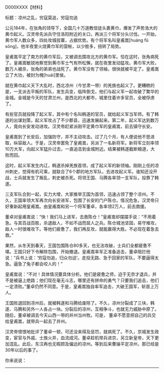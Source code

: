 D000XXXX【材料】

标题：凉州之乱，穷寇莫追，穷寇勿追



公元184年，在张角的领导下，全国几十万道教信徒头裹黄巾，爆发了声势浩大的黄巾起义。汉灵帝先派兵守住洛阳附近的关口，再派三个将军分头讨伐。一开始，黄巾军人数众多，四处攻城拔寨，占据优势。有个将军名叫皇甫嵩[huáng fǔ sōng]，他半夜里火烧黄巾军的营帐，以少胜多，扭转了局势。

皇甫嵩平定了南方的黄巾军后，又被调去围攻北方的黄巾军。恰在这时，张角病死了。皇甫嵩敏锐地察觉到黄巾军士气有所松懈，就在夜里发动猛攻。黄巾军大败，数万人被杀，张角的弟弟也战死了。黄巾军没有了领袖，很快就被平定了。皇甫嵩立了大功，被封为槐[huái]里侯。

就在黄巾起义天下大乱时，西北凉州（今甘肃一带）的羌族也起义了。更糟糕的是，一支派去平叛的军队，发生兵变，临阵倒戈，他们与起义军一起攻破了繁华的金城。金城是今天的甘肃兰州，是西北的大都市，城里住着许多官员，全被俘虏了。

有些官员就投降了起义军，其中有个名叫韩遂的官员，就给起义军当军师。有了韩遂的出谋划策，起义军攻占了不少郡县，迅速发展起来。第二年，起义军达到数万人，竟向长安发动进攻。汉灵帝赶紧派刚平定黄巾军的皇甫嵩，前去镇守长安。

皇甫嵩到了长安后，加强防守，并不主动攻击。过了几个月，有人便说他不思进取，纵容敌人。于是，汉灵帝罢免了皇甫嵩，另派了一名新将军。新将军立刻率领10万大军，向起义军猛扑过去，一直追击到金城附近。结果被韩遂截断粮道，大败而回。

这时，起义军发生内讧，韩遂杀掉羌族首领，成了起义军的新领袖。刚刚上任的凉州刺史，觉得有机可乘，就联合了6个郡的地方军队，去进攻起义军。谁知还没开战，士兵就发生了叛乱，刺史被杀死。将领王国、马腾各率领一支军队，投靠了韩遂。

三支军队合到一起，实力大增，大家推举王国为首领，迅速占领了整个凉州。不久，王国率领大军再次向长安进军，包围了长安的门户陈仓。情况危急，汉灵帝只好重新起用皇甫嵩。由皇甫嵩和另一个将军董卓，各率领2万人，前去救援。

董卓对皇甫嵩说：“快！我们马上进军，去救陈仓！”皇甫嵩却摆摆手说：“不用着急。与其百战百胜，杀退敌人，不如不战而屈人之兵。陈仓城池坚固，易守难攻，敌人一时很难攻下。等他们疲惫了，我们再反攻，就能赢得大胜。不必现在着急去救。”

果然，从冬天到春天，王国包围陈仓80多天，也无法攻破，士兵们全都疲惫不堪。王国只好下令解除包围，开始撤退。皇甫嵩率军正准备追击，董卓阻拦他说：“兵书上说：‘穷寇勿追，归众勿迫’。走投无路、急于回家的军队，不要逼得太急。逼急了兔子都会咬人的！”

皇甫嵩说：“不对！具体情况要具体分析。他们是疲惫之师，迫于无奈才退兵，并不是被逼上绝路；他们现在毫无斗志，哪里还有拼命的勇气？只要我们追击，他们一定溃败。”董卓仍然不同意。于是，皇甫嵩独自率军追击，大破王国军，斩首上万人。

王国败退回到凉州后，就被韩遂和马腾给废除了。不久，凉州分裂成了三块，韩遂、马腾和另外一人各占一块。分裂后的凉州，互相争斗，也就无力威胁中原了。随后，董卓被调去今天山西一带的并州当州牧。可是， 董卓不愿意把自己的兵交给皇甫嵩，就带兵一起去了并州。

汉灵帝恨恨地批评了董卓一顿，可还没来得及惩罚，就病死了。不久，京城发生政变，宦官与外戚、士族火并，血流成河。董卓趁机带兵进京，另立新皇帝，天下更加混乱。此后，东汉再也无暇顾及偏远的凉州。等到后来曹操平定凉州，那已经是30年以后的事了。



你来说说：







---

